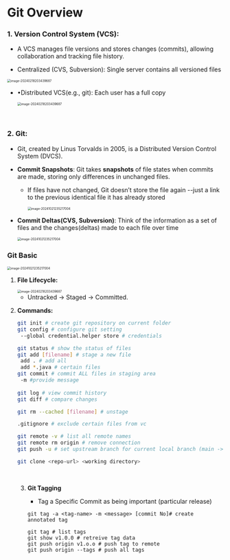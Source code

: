 # Git Overview

### 1. **Version Control System (VCS):**

- A VCS manages file versions and stores changes (commits), allowing collaboration and tracking file history.

-  Centralized (CVS, Subversion): Single server contains all versioned files

  <img src="https://github.com/silverpoodle/typora-images/blob/main/image-20241021234812913.png?raw=true" alt="image-20240218203439687" style="zoom:50%;" />

  - •Distributed VCS(e.g., git): Each user has a full copy

    <img src="https://github.com/silverpoodle/typora-images/blob/main/image-20241021234901716.png?raw=true" alt="image-20240218203439687" style="zoom:50%;" />

    



<br/>

### 2. **Git:**

- Git, created by Linus Torvalds in 2005, is a Distributed Version Control System (DVCS).

- **Commit Snapshots**: Git takes **snapshots** of file states when commits are made, storing only differences in unchanged files.

  - If files have not changed, Git doesn’t store the file again --just a link to the previous identical file it has already stored

    <img src="https://github.com/silverpoodle/typora-images/blob/main/image-20241021235217004.png?raw=true" alt="image-20241021235217004" style="zoom:50%;" />

- **Commit Deltas(CVS, Subversion)**: Think of the information as a set of files and the changes(deltas) made to each file over time

  <img src="https://github.com/silverpoodle/typora-images/blob/main/image-20241021235452386.png?raw=true" alt="image-20241021235217004" style="zoom:50%;" />

  <br/>

### Git Basic

<img src="https://github.com/silverpoodle/typora-images/blob/main/image-20241021235625789.png?raw=true" alt="image-20241021235217004" style="zoom:50%;" />

<br/>

1. **File Lifecycle:**

   <img src="https://github.com/silverpoodle/typora-images/blob/main/image-20241021234256898.png?raw=true" alt="image-20240218203439687" style="zoom:50%;" />

   - Untracked → Staged → Committed.

     

2. **Commands:**

   ```sh
   git init # create git repository on current folder
   git config # configure git setting
   	--global credential.helper store # credentials
   
   git status # show the status of files
   git add [filename] # stage a new file
   	add . # add all
   	add *.java # certain files
   git commit # commit ALL files in staging area
   	-m #provide message
   	
   git log # view commit history
   git diff # compare changes
   
   git rm --cached [filename] # unstage
   
   .gitignore # exclude certain files from vc
   
   git remote -v # list all remote names
   git remote rm origin # remove connection
   git push -u # set upstream branch for current local branch (main -> origin/main)
   
   git clone <repo-url> <working directory>
   ```

   <br/>

   3. **Git Tagging**

      - Tag a Specific Commit as being important (particular release)

      ```shell
      git tag -a <tag-name> -m <message> [commit No]# create annotated tag
      
      git tag # list tags
      git show v1.0.0 # retreive tag data
      git push origin v1.o.o # push tag to remote
      git push origin --tags # push all tags
      ```

      